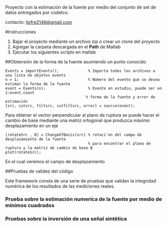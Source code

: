 Proyecto con la estimación de la fuente por medio del conjunto de set de datos
entregados por codelco:

contacto: ljofre2146@gmail.com

#Instrucciones

1. Bajar el proyecto mediante un archivo zip o crear un clone del proyecto
2. Agregar la carpeta descargada en el **Path** de Matlab
3. Ejecutar los siguientes scripts en matlab


##Obtensión de la forma de la fuente asumiendo un punto conocido

 ```
Events = importEvents();             % Importa todos los archivos a una lista de objetos events
n = 1;                               % Número del evento que se desea estimar la forma de la fuente
event = Events(n);                   % Evento en estudio, puede ser en 1:event.count
                                     % forma de la fuente y error de estimación
[src, cutsrc, filtsrc, cutfiltsrc, error] = source(event);  
```
Para obtener el vector perpendicular al plano de ruptura se puede hacer el cambio de base
mediante una matriz ortogonal que produzca máximo desplazamiento en un eje

```        
[rotateSrc , B] = ChangeOfBasis(src) % rotaci'on del campo de desplazamiento de la fuente
                                     % para encontrar el plano de ruptura y la matriz de cambio de base B
plot(rotateSrc);
 ```
En el cual veremos el campo de desplazamiento

##Pruebas de validez del código 
 
Este framework consta de una serie de pruebas que validan la integridad numérica de los resultados de las mediciones reales.
### Prueba sobre la estimación numerica de la fuente por medio de mínimos cuadrados
### Pruebas sobre la inversión de una señal sintética


###
 
 